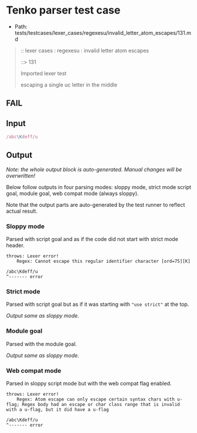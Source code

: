 # Tenko parser test case

- Path: tests/testcases/lexer_cases/regexesu/invalid_letter_atom_escapes/131.md

> :: lexer cases : regexesu : invalid letter atom escapes
>
> ::> 131
>
> Imported lexer test
>
> escaping a single uc letter in the middle

## FAIL

## Input

`````js
/abc\Kdeff/u
`````

## Output

_Note: the whole output block is auto-generated. Manual changes will be overwritten!_

Below follow outputs in four parsing modes: sloppy mode, strict mode script goal, module goal, web compat mode (always sloppy).

Note that the output parts are auto-generated by the test runner to reflect actual result.

### Sloppy mode

Parsed with script goal and as if the code did not start with strict mode header.

`````
throws: Lexer error!
    Regex: Cannot escape this regular identifier character [ord=75][K]

/abc\Kdeff/u
^------- error
`````

### Strict mode

Parsed with script goal but as if it was starting with `"use strict"` at the top.

_Output same as sloppy mode._

### Module goal

Parsed with the module goal.

_Output same as sloppy mode._

### Web compat mode

Parsed in sloppy script mode but with the web compat flag enabled.

`````
throws: Lexer error!
    Regex: Atom escape can only escape certain syntax chars with u-flag; Regex body had an escape or char class range that is invalid with a u-flag, but it did have a u-flag

/abc\Kdeff/u
^------- error
`````

